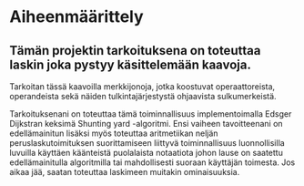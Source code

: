 Aiheenmäärittely
================

Tämän projektin tarkoituksena on toteuttaa laskin joka pystyy käsittelemään kaavoja.
------------------------------------------------------------------------------------

Tarkoitan tässä kaavoilla merkkijonoja, jotka koostuvat operaattoreista, operandeista sekä näiden tulkintajärjestystä
ohjaavista sulkumerkeistä.

Tarkoituksenani on toteuttaa tämä toiminnallisuus implementoimalla Edsger Dijkstran keksimä Shunting yard -algoritmi.
Ensi vaiheen tavoitteenani on edellämainitun lisäksi myös toteuttaa aritmetiikan neljän peruslaskutoimituksen
suorittamiseen liittyvä toiminnallisuus luonnollisilla luvuilla käyttäen käänteistä puolalaista notaatiota johon lause on
saatettu edellämainitulla algoritmilla tai mahdollisesti suoraan käyttäjän toimesta. Jos aikaa jää, saatan toteuttaa
laskimeen muitakin ominaisuuksia.
